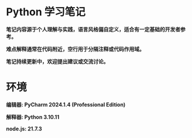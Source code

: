 # Python 学习笔记

**笔记内容源于个人理解与实践，语言风格偏自定义，适合有一定基础的开发者参考。**

**难点解释通常在代码附近，空行用于分隔注释或代码作用域。**

**笔记持续更新中，欢迎提出建议或交流讨论。**

# 环境

**编辑器: PyCharm 2024.1.4 (Professional Edition)**

**解释器: Python 3.10.11**

**node.js: 21.7.3**
